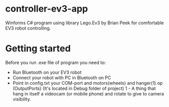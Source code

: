 # controller-ev3-app
Winforms C# program using library Lego.Ev3 by Brian Peek for comfortable EV3 robot controlling.

# Getting started
Before you run .exe file of program you need to:
  * Run Bluetooth on your EV3 robot
  * Connect your robot with PC in Bluetooth on PC
  * Point in config.txt your COM-port and motors(wheels) and hanger(1) op (OutputPorts) (It's located in Debug folder of project)
1 - A thing that hang in itself a videocam (or mobile phone) and rotate to give to camera visibility.
